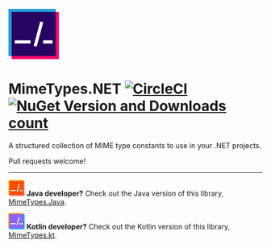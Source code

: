 ﻿![icon](Artwork/MimeTypes-icon-100.png)

# MimeTypes.NET [![CircleCI](https://circleci.com/gh/markwhitaker/MimeTypes.NET.svg?style=shield)](https://circleci.com/gh/markwhitaker/MimeTypes.NET) [![NuGet Version and Downloads count](https://buildstats.info/nuget/Mainwave.MimeTypes)](https://www.nuget.org/packages/Mainwave.MimeTypes/)

A structured collection of MIME type constants to use in your .NET projects.

Pull requests welcome!

---
![icon](https://raw.githubusercontent.com/markwhitaker/MimeTypes.Java/master/artwork/MimeTypes-icon-32.png) **Java developer?** Check out the Java version of this library, [MimeTypes.Java](https://github.com/markwhitaker/MimeTypes.Java).

![icon](https://raw.githubusercontent.com/markwhitaker/MimeTypes.kt/master/artwork/MimeTypes-icon-32.png) **Kotlin developer?** Check out the Kotlin version of this library, [MimeTypes.kt](https://github.com/markwhitaker/MimeTypes.kt).
